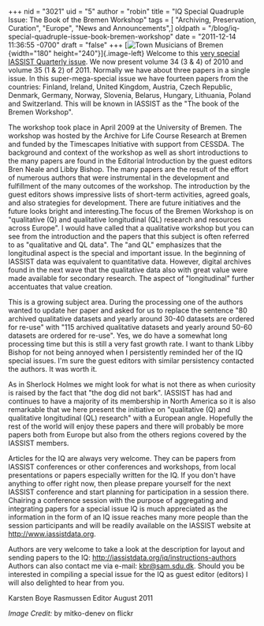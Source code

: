 +++
nid = "3021"
uid = "5"
author = "robin"
title = "IQ Special Quadruple Issue: The Book of the Bremen Workshop"
tags = [ "Archiving, Preservation, Curation", "Europe", "News and Announcements",]
oldpath = "/blog/iq-special-quadruple-issue-book-bremen-workshop"
date = "2011-12-14 11:36:55 -0700"
draft = "false"
+++
[![](/img/blog/town_musicians_of_bremen-by-mitko-denev-on-flickr.jpg "Town Musicians of Bremen"){width="180"
height="240"}]{.image-left} Welcome to this [very special IASSIST
Quarterly issue](/iq/issue/34/3). We now present volume 34 (3 & 4) of
2010 and volume 35 (1 & 2) of 2011. Normally we have about three papers
in a single issue. In this super-mega-special issue we have fourteen
papers from the countries: Finland, Ireland, United Kingdom, Austria,
Czech Republic, Denmark, Germany, Norway, Slovenia, Belarus, Hungary,
Lithuania, Poland and Switzerland. This will be known in IASSIST as the
"The book of the Bremen Workshop".

The workshop took place in April 2009 at the University of Bremen. The
workshop was hosted by the Archive for Life Course Research at Bremen
and funded by the Timescapes Initiative with support from CESSDA. The
background and context of the workshop as well as short introductions to
the many papers are found in the Editorial Introduction by the guest
editors Bren Neale and Libby Bishop. The many papers are the result of
the effort of numerous authors that were instrumental in the development
and fulfillment of the many outcomes of the workshop. The introduction
by the guest editors shows impressive lists of short-term activities,
agreed goals, and also strategies for development. There are future
initiatives and the future looks bright and interesting.The focus of the
Bremen Workshop is on "qualitative (Q) and qualitative longitudinal (QL)
research and resources across Europe". I would have called that a
qualitative workshop but you can see from the introduction and the
papers that this subject is often referred to as "qualitative and QL
data". The "and QL" emphasizes that the longitudinal aspect is the
special and important issue. In the beginning of IASSIST data was
equivalent to quantitative data. However, digital archives found in the
next wave that the qualitative data also with great value were made
available for secondary research. The aspect of "longitudinal" further
accentuates that value creation.

This is a growing subject area. During the processing one of the authors
wanted to update her paper and asked for us to replace the sentence "80
archived qualitative datasets and yearly around 30-40 datasets are
ordered for re-use" with "115 archived qualitative datasets and yearly
around 50-60 datasets are ordered for re-use". Yes, we do have a
somewhat long processing time but this is still a very fast growth rate.
I want to thank Libby Bishop for not being annoyed when I persistently
reminded her of the IQ special issues. I'm sure the guest editors with
similar persistency contacted the authors. It was worth it.

As in Sherlock Holmes we might look for what is not there as when
curiosity is raised by the fact that "the dog did not bark". IASSIST has
had and continues to have a majority of its membership in North America
so it is also remarkable that we here present the initiative on
"qualitative (Q) and qualitative longitudinal (QL) research" with a
European angle. Hopefully the rest of the world will enjoy these papers
and there will probably be more papers both from Europe but also from
the others regions covered by the IASSIST members.

Articles for the IQ are always very welcome. They can be papers from
IASSIST conferences or other conferences and workshops, from local
presentations or papers especially written for the IQ. If you don't have
anything to offer right now, then please prepare yourself for the next
IASSIST conference and start planning for participation in a session
there. Chairing a conference session with the purpose of aggregating and
integrating papers for a special issue IQ is much appreciated as the
information in the form of an IQ issue reaches many more people than the
session participants and will be readily available on the IASSIST
website at http://www.iassistdata.org.

Authors are very welcome to take a look at the description for layout
and sending papers to the IQ:
http://iassistdata.org/iq/instructions-authors
Authors can also contact me via e-mail: kbr@sam.sdu.dk. Should you be
interested in compiling a special issue for the IQ as guest editor
(editors) I will also delighted to hear from you.

Karsten Boye Rasmussen
Editor August 2011

*Image Credit:* by mitko-denev on flickr
